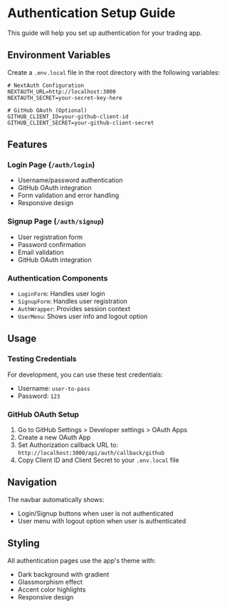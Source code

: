 # Authentication Setup Guide

This guide will help you set up authentication for your trading app.

## Environment Variables

Create a `.env.local` file in the root directory with the following variables:

```env
# NextAuth Configuration
NEXTAUTH_URL=http://localhost:3000
NEXTAUTH_SECRET=your-secret-key-here

# GitHub OAuth (Optional)
GITHUB_CLIENT_ID=your-github-client-id
GITHUB_CLIENT_SECRET=your-github-client-secret
```

## Features

### Login Page (`/auth/login`)
- Username/password authentication
- GitHub OAuth integration
- Form validation and error handling
- Responsive design

### Signup Page (`/auth/signup`)
- User registration form
- Password confirmation
- Email validation
- GitHub OAuth integration

### Authentication Components
- `LoginForm`: Handles user login
- `SignupForm`: Handles user registration
- `AuthWrapper`: Provides session context
- `UserMenu`: Shows user info and logout option

## Usage

### Testing Credentials
For development, you can use these test credentials:
- Username: `user-to-pass`
- Password: `123`

### GitHub OAuth Setup
1. Go to GitHub Settings > Developer settings > OAuth Apps
2. Create a new OAuth App
3. Set Authorization callback URL to: `http://localhost:3000/api/auth/callback/github`
4. Copy Client ID and Client Secret to your `.env.local` file

## Navigation
The navbar automatically shows:
- Login/Signup buttons when user is not authenticated
- User menu with logout option when user is authenticated

## Styling
All authentication pages use the app's theme with:
- Dark background with gradient
- Glassmorphism effect
- Accent color highlights
- Responsive design
